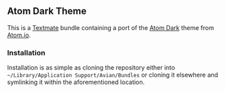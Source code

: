 ## Atom Dark Theme

This is a [Textmate][textmate] bundle containing a port of the [Atom Dark][atom-dark-syntax] theme from
[Atom.io][atom-io].

### Installation

Installation is as simple as cloning the repository either into `~/Library/Application Support/Avian/Bundles` or
cloning it elsewhere and symlinking it within the aforementioned location.

[atom-dark-syntax]: https://github.com/atom/atom-dark-syntax
[atom-io]: https://atom.io/
[textmate]: http://macromates.com/
